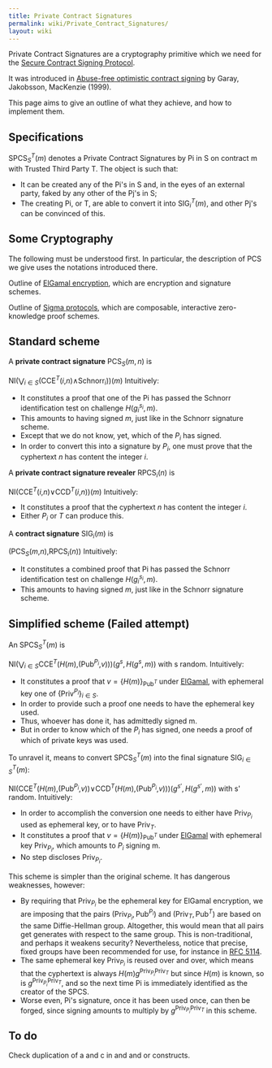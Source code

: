 ```yaml
---
title: Private Contract Signatures
permalink: wiki/Private_Contract_Signatures/
layout: wiki
---
```


Private Contract Signatures are a cryptography primitive which we need
for the [Secure Contract Signing
Protocol](/wiki/Secure_Contract_Signing_Protocol "wikilink").

It was introduced in [Abuse-free optimistic contract
signing](http://citeseerx.ist.psu.edu/viewdoc/summary?doi=10.1.1.118.4142)
by Garay, Jakobsson, MacKenzie (1999).

This page aims to give an outline of what they achieve, and how to
implement them.

Specifications
--------------

SPCS<sub>*S*</sub><sup>*T*</sup>(*m*) denotes a Private Contract
Signatures by Pi in S on contract m with Trusted Third Party T. The
object is such that:

-   It can be created any of the Pi's in S and, in the eyes of an
    external party, faked by any other of the Pj's in S;
-   The creating Pi, or T, are able to convert it into
    SIG<sub>*i*</sub><sup>*T*</sup>(*m*), and other Pj's can be
    convinced of this.

Some Cryptography
-----------------

The following must be understood first. In particular, the description
of PCS we give uses the notations introduced there.

Outline of [ElGamal encryption](/wiki/ElGamalSchnorr "wikilink"), which are
encryption and signature schemes.

Outline of [Sigma protocols](/wiki/Sigma_Protocols "wikilink"), which are
composable, interactive zero-knowledge proof schemes.

Standard scheme
---------------

A **private contract signature** PCS<sub>*S*</sub>(*m*, *n*) is

NI(⋁<sub>*i* ∈ *S*</sub>(CCE<sup>*T*</sup>(*i*,*n*)∧Schnorr<sub>*i*</sub>))(*m*)
 Intuitively:

-   It constitutes a proof that one of the Pi has passed the Schnorr
    identification test on challenge
    *H*(*g*<sub>*i*</sub><sup>*s*<sub>*i*</sub></sup>, *m*).
-   This amounts to having signed *m*, just like in the Schnorr
    signature scheme.
-   Except that we do not know, yet, which of the *P*<sub>*i*</sub>
    has signed.
-   In order to convert this into a signature by *P*<sub>*i*</sub>, one
    must prove that the cyphertext *n* has content the integer *i*.

A **private contract signature revealer** RPCS<sub>*i*</sub>(*n*) is

NI(CCE<sup>*T*</sup>(*i*,*n*)∨CCD<sup>*T*</sup>(*i*,*n*))(*m*)
 Intuitively:

-   It constitutes a proof that the cyphertext *n* has content the
    integer *i*.
-   Either *P*<sub>*i*</sub> or *T* can produce this.

A **contract signature** SIG<sub>*i*</sub>(*m*) is

(PCS<sub>*S*</sub>(*m*,*n*),RPCS<sub>*i*</sub>(*n*))
 Intuitively:

-   It constitutes a combined proof that Pi has passed the Schnorr
    identification test on challenge
    *H*(*g*<sub>*i*</sub><sup>*s*<sub>*i*</sub></sup>, *m*).
-   This amounts to having signed *m*, just like in the Schnorr
    signature scheme.

Simplified scheme (Failed attempt)
----------------------------------

An SPCS<sub>*S*</sub><sup>*T*</sup>(*m*) is

NI(⋁<sub>*i* ∈ *S*</sub>CCE<sup>*T*</sup>(*H*(*m*),(Pub<sup>*P*<sub>*i*</sub></sup>,*v*)))(*g*<sup>*s*</sup>, *H*(*g*<sup>*s*</sup>, *m*))
 with s random. Intuitively:

-   It constitutes a proof that
    *v* = {*H*(*m*)}<sub>Pub<sup>*T*</sup></sub> under
    [ElGamal](/wiki/ElGamal "wikilink"), with ephemeral key one of
    {Priv<sup>*P*<sub>*i*</sub></sup>}<sub>*i* ∈ *S*</sub>.
-   In order to provide such a proof one needs to have the ephemeral
    key used.
-   Thus, whoever has done it, has admittedly signed m.
-   But in order to know which of the *P*<sub>*i*</sub> has signed, one
    needs a proof of which of private keys was used.

To unravel it, means to convert SPCS<sub>*S*</sub><sup>*T*</sup>(*m*)
into the final signature SIG<sub>*i* ∈ *S*</sub><sup>*T*</sup>(*m*):

NI(CCE<sup>*T*</sup>(*H*(*m*),(Pub<sup>*P*<sub>*i*</sub></sup>,*v*))∨CCD<sup>*T*</sup>(*H*(*m*),(Pub<sup>*P*<sub>*i*</sub></sup>,*v*)))(*g*<sup>*s*′</sup>, *H*(*g*<sup>*s*′</sup>, *m*))
 with s' random. Intuitively:

-   In order to accomplish the conversion one needs to either have
    Priv<sub>*P*<sub>*i*</sub></sub> used as ephemeral key, or to have
    Priv<sub>*T*</sub>.
-   It constitutes a proof that
    *v* = {*H*(*m*)}<sub>Pub<sup>*T*</sup></sub> under
    [ElGamal](/wiki/ElGamal "wikilink") with ephemeral key
    Priv<sub>*P*<sub>*i*</sub></sub>, which amounts to *P*<sub>*i*</sub>
    signing m.
-   No step discloses Priv<sub>*P*<sub>*i*</sub></sub>.

This scheme is simpler than the original scheme. It has dangerous
weaknesses, however:

-   By requiring that Priv<sub>*P*<sub>*i*</sub></sub> be the ephemeral
    key for ElGamal encryption, we are imposing that the pairs
    (Priv<sub>*P*<sub>*i*</sub></sub>, Pub<sup>*P*<sub>*i*</sub></sup>)
    and (Priv<sub>*T*</sub>, Pub<sup>*T*</sup>) are based on the same
    Diffie-Hellman group. Altogether, this would mean that all pairs get
    generates with respect to the same group. This is non-traditional,
    and perhaps it weakens security? Nevertheless, notice that precise,
    fixed groups have been recommended for use, for instance in [RFC
    5114](http://tools.ietf.org/html/rfc5114#page-4).
-   The same ephemeral key Priv<sub>*P*<sub>*i*</sub></sub> is reused
    over and over, which means that the cyphertext is always
    *H*(*m*)*g*<sup>Priv<sub>*P*<sub>*i*</sub></sub>Priv<sub>*T*</sub></sup>
    but since *H*(*m*) is known, so is
    *g*<sup>Priv<sub>*P*<sub>*i*</sub></sub>Priv<sub>*T*</sub></sup>,
    and so the next time Pi is immediately identified as the creator of
    the SPCS.
-   Worse even, Pi's signature, once it has been used once, can then be
    forged, since signing amounts to multiply by
    *g*<sup>Priv<sub>*P*<sub>*i*</sub></sub>Priv<sub>*T*</sub></sup> in
    this scheme.

To do
-----

Check duplication of a and c in and and or constructs.
